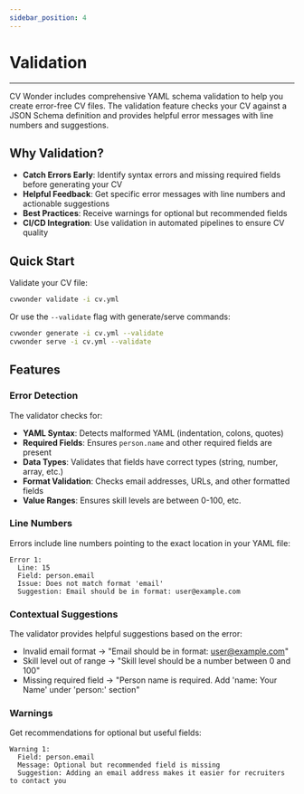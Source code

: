 ```yaml
---
sidebar_position: 4
---
```

# Validation

---

CV Wonder includes comprehensive YAML schema validation to help you create error-free CV files. The validation feature checks your CV against a JSON Schema definition and provides helpful error messages with line numbers and suggestions.

## Why Validation?

- **Catch Errors Early**: Identify syntax errors and missing required fields before generating your CV
- **Helpful Feedback**: Get specific error messages with line numbers and actionable suggestions
- **Best Practices**: Receive warnings for optional but recommended fields
- **CI/CD Integration**: Use validation in automated pipelines to ensure CV quality

## Quick Start

Validate your CV file:

```bash
cvwonder validate -i cv.yml
```

Or use the `--validate` flag with generate/serve commands:

```bash
cvwonder generate -i cv.yml --validate
cvwonder serve -i cv.yml --validate
```

## Features

### Error Detection

The validator checks for:

- **YAML Syntax**: Detects malformed YAML (indentation, colons, quotes)
- **Required Fields**: Ensures `person.name` and other required fields are present
- **Data Types**: Validates that fields have correct types (string, number, array, etc.)
- **Format Validation**: Checks email addresses, URLs, and other formatted fields
- **Value Ranges**: Ensures skill levels are between 0-100, etc.

### Line Numbers

Errors include line numbers pointing to the exact location in your YAML file:

```
Error 1:
  Line: 15
  Field: person.email
  Issue: Does not match format 'email'
  Suggestion: Email should be in format: user@example.com
```

### Contextual Suggestions

The validator provides helpful suggestions based on the error:

- Invalid email format → "Email should be in format: user@example.com"
- Skill level out of range → "Skill level should be a number between 0 and 100"
- Missing required field → "Person name is required. Add 'name: Your Name' under 'person:' section"

### Warnings

Get recommendations for optional but useful fields:

```
Warning 1:
  Field: person.email
  Message: Optional but recommended field is missing
  Suggestion: Adding an email address makes it easier for recruiters to contact you
```
